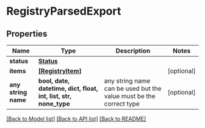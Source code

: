 # RegistryParsedExport


## Properties
Name | Type | Description | Notes
------------ | ------------- | ------------- | -------------
**status** | [**Status**](Status.md) |  | 
**items** | [**[RegistryItem]**](RegistryItem.md) |  | [optional] 
**any string name** | **bool, date, datetime, dict, float, int, list, str, none_type** | any string name can be used but the value must be the correct type | [optional]

[[Back to Model list]](../README.md#documentation-for-models) [[Back to API list]](../README.md#documentation-for-api-endpoints) [[Back to README]](../README.md)


